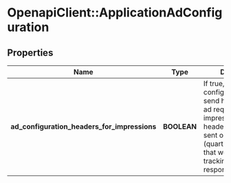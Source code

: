 # OpenapiClient::ApplicationAdConfiguration

## Properties
Name | Type | Description | Notes
------------ | ------------- | ------------- | -------------
**ad_configuration_headers_for_impressions** | **BOOLEAN** | If true, this configuration will send headers on all ad requests and impressions; if false, headers will not be sent on impressions (quartiles/impressions that we fire for tracking from an ad response). | 


